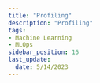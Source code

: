 ```yaml
---
title: "Profiling"
description: "Profiling"
tags: 
- Machine Learning
- MLOps
sidebar_position: 16
last_update:
  date: 5/14/2023
---
```

